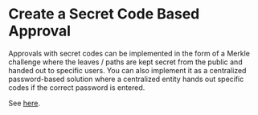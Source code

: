 # Create a Secret Code Based Approval

Approvals with secret codes can be implemented in the form of a Merkle challenge where the leaves / paths are kept secret from the public and handed out to specific users. You can also implement it as a centralized password-based solution where a centralized entity hands out specific codes if the correct password is entered.

See [here](../core-concepts/approval-criteria/merkle-challenges.md).
